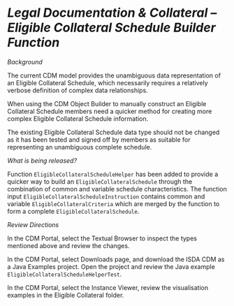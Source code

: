 # *Legal Documentation & Collateral – Eligible Collateral Schedule Builder Function*

_Background_

The current CDM model provides the unambiguous data representation of an Eligible Collateral Schedule, which necessarily requires a relatively verbose definition of complex data relationships.

When using the CDM Object Builder to manually construct an Eligible Collateral Schedule members need a quicker method for creating more complex Eligible Collateral Schedule information.

The existing Eligible Collateral Schedule data type should not be changed as it has been tested and signed off by members as suitable for representing an unambiguous complete schedule.

_What is being released?_

Function `EligibleCollateralScheduleHelper` has been added to provide a quicker way to build an `EligibleCollateralSchedule` through the combination of common and variable schedule characteristics.  The function input `EligibleCollateralScheduleInstruction` contains common and variable `EligibleCollateralCriteria` which are merged by the function to form a complete `EligibleCollateralSchedule`.

_Review Directions_

In the CDM Portal, select the Textual Browser to inspect the types mentioned above and review the changes.

In the CDM Portal, select Downloads page, and download the ISDA CDM as a Java Examples project. Open the project and review the Java example `EligibleCollateralScheduleHelperTest`.

In the CDM Portal, select the Instance Viewer, review the visualisation examples in the Eligible Collateral folder.
